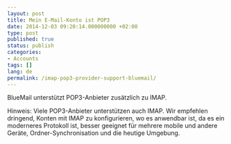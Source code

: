 ```yaml
---
layout: post
title: Mein E-Mail-Konto ist POP3
date: 2014-12-03 09:20:14.000000000 +02:00
type: post
published: true
status: publish
categories:
- Accounts
tags: []
lang: de
permalink: /imap-pop3-provider-support-bluemail/
---
```


BlueMail unterstützt POP3-Anbieter zusätzlich zu IMAP.

Hinweis: Viele POP3-Anbieter unterstützen auch IMAP. Wir empfehlen dringend, Konten mit IMAP zu konfigurieren, wo es anwendbar ist, da es ein moderneres Protokoll ist, besser geeignet für mehrere mobile und andere Geräte, Ordner-Synchronisation und die heutige Umgebung.
